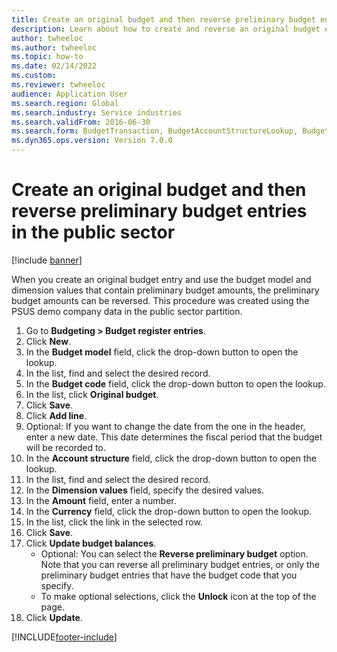 ```yaml
--- 
title: Create an original budget and then reverse preliminary budget entries in the public sector
description: Learn about how to create and reverse an original budget entry using budget model and dimension values that have preliminary budget amounts.
author: twheeloc
ms.author: twheeloc
ms.topic: how-to
ms.date: 02/14/2022
ms.custom:
ms.reviewer: twheeloc    
audience: Application User 
ms.search.region: Global
ms.search.industry: Service industries
ms.search.validFrom: 2016-06-30
ms.search.form: BudgetTransaction, BudgetAccountStructureLookup, BudgetTransactionMultiPost
ms.dyn365.ops.version: Version 7.0.0 
---
```


# Create an original budget and then reverse preliminary budget entries in the public sector

[!include [banner](../../includes/banner.md)]

When you create an original budget entry and use the budget model and dimension values that contain preliminary budget amounts, the preliminary budget amounts can be reversed. This procedure was created using the PSUS demo company data in the public sector partition.

1. Go to **Budgeting > Budget register entries**.
2. Click **New**.
3. In the **Budget model** field, click the drop-down button to open the lookup.
4. In the list, find and select the desired record.
5. In the **Budget code** field, click the drop-down button to open the lookup.
6. In the list, click **Original budget**.
7. Click **Save**.
8. Click **Add line**.
9. Optional: If you want to change the date from the one in the header, enter a new date. This date determines the fiscal period that the budget will be recorded to.
10. In the **Account structure** field, click the drop-down button to open the lookup.
11. In the list, find and select the desired record.
12. In the **Dimension values** field, specify the desired values.
13. In the **Amount** field, enter a number.
14. In the **Currency** field, click the drop-down button to open the lookup.
15. In the list, click the link in the selected row.
16. Click **Save**.
17. Click **Update budget balances**.
    * Optional: You can select the **Reverse preliminary budget** option. Note that you can reverse all preliminary budget entries, or only the preliminary budget entries that have the budget code that you specify.  
    * To make optional selections, click the **Unlock** icon at the top of the page.  
18. Click **Update**.



[!INCLUDE[footer-include](../../../includes/footer-banner.md)]
